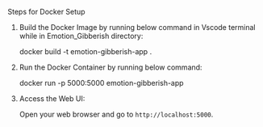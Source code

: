 
Steps for Docker Setup


1. Build the Docker Image by running below command in Vscode terminal while in Emotion_Gibberish directory:

   
   docker build -t emotion-gibberish-app .
   

2. Run the Docker Container by running below command:

   
   docker run -p 5000:5000 emotion-gibberish-app
   

3. Access the Web UI:

   Open your web browser and go to `http://localhost:5000`.
